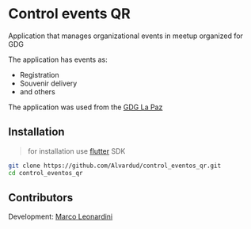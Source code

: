 # Control events QR

Application that manages organizational events in meetup organized for GDG

The application has events as:
- Registration
- Souvenir delivery
- and others

The application was used from the [GDG La Paz](https://gdglapaz.com/)

## Installation
> for installation use [flutter](flutter.dev) SDK
```bash
git clone https://github.com/Alvardud/control_eventos_qr.git
cd control_eventos_qr
```
## Contributors
Development: [Marco Leonardini](https://github.com/marcoleonardini)